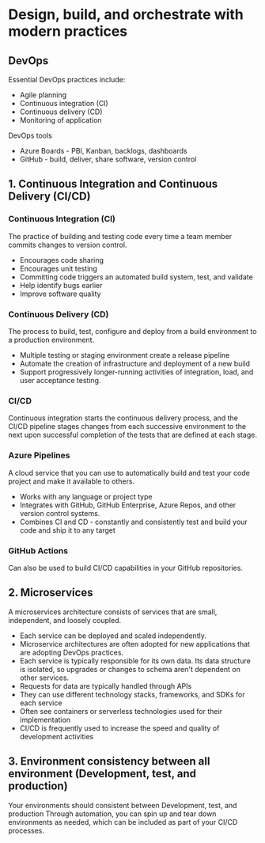 # Design, build, and orchestrate with modern practices

## DevOps

Essential DevOps practices include:

* Agile planning
* Continuous integration (CI)
* Continuous delivery (CD)
* Monitoring of application

DevOps tools

* Azure Boards - PBI, Kanban, backlogs, dashboards
* GitHub - build, deliver, share software, version control

## 1. Continuous Integration and Continuous Delivery (CI/CD)

### Continuous Integration (CI)

The practice of building and testing code every time a team member commits changes to version control.

* Encourages code sharing
* Encourages unit testing
* Committing code triggers an automated build system, test, and validate
* Help identify bugs earlier
* Improve software quality

### Continuous Delivery (CD)

The process to build, test, configure and deploy from a build environment to a production environment.

* Multiple testing or staging environment create a release pipeline
* Automate the creation of infrastructure and deployment of a new build
* Support progressively longer-running activities of integration, load, and user acceptance testing.

### CI/CD

Continuous integration starts the continuous delivery process, and the CI/CD pipeline stages changes from each successive environment to the next upon successful completion of the tests that are defined at each stage.

### Azure Pipelines

A cloud service that you can use to automatically build and test your code project and make it available to others.

* Works with any language or project type
* Integrates with GitHub, GitHub Enterprise, Azure Repos, and other version control systems.
* Combines CI and CD - constantly and consistently test and build your code and ship it to any target

### GitHub Actions

Can also be used to build CI/CD capabilities in your GitHub repositories.

## 2. Microservices

A microservices architecture consists of services that are small, independent, and loosely coupled.

* Each service can be deployed and scaled independently.
* Microservice architectures are often adopted for new applications that are adopting DevOps practices.
* Each service is typically responsible for its own data. Its data structure is isolated, so upgrades or changes to schema aren't dependent on other services.
* Requests for data are typically handled through APIs
* They can use different technology stacks, frameworks, and SDKs for each service
* Often see containers or serverless technologies used for their implementation
* CI/CD is frequently used to increase the speed and quality of development activities

## 3. Environment consistency between all environment (Development, test, and production)

Your environments should consistent between Development, test, and production
Through automation, you can spin up and tear down environments as needed, which can be included as part of your CI/CD processes.